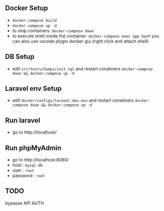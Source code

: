 ## Docker Setup
- `docker-compose build`
- `docker-compose up -d`
- to stop containers: `docker-compose down`
- to execute shell inside the container: `docker-compose exec app bash` 
  you can also use vscode plugin docker gui (right click and attach shell)

## DB Setup
- edit `src/tests/dumps/init.sql` and restart conatiners `docker-compose down && docker-compose up -d`

## Laravel env Setup
- edit `docker/configs/laravel.dev.env` and restart conatiners `docker-compose down && docker-compose up -d`


## Run laravel
- go to http://localhost/

## Run phpMyAdmin
- go to http://localhost:8080/
- host : `mysql-db`
- user : `root`
- password : `root`


## TODO
bypasse API AUTH